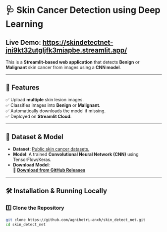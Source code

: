 # 🩺 Skin Cancer Detection using Deep Learning 
## Live Demo: https://skindetectnet-jni9kt32utgljfk3miapbe.streamlit.app/ 

This is a **Streamlit-based web application** that detects **Benign** or **Malignant** skin cancer from images using a **CNN model**.

---

## 🚀 Features
✅ Upload **multiple** skin lesion images.  
✅ Classifies images into **Benign** or **Malignant**.  
✅ Automatically downloads the model if missing.  
✅ Deployed on **Streamlit Cloud**.  

---

## 📂 Dataset & Model
- **Dataset**: [Public skin cancer datasets.]([https://www.kaggle.com/datasets/bhaveshmittal/melanoma-cancer-dataset](https://skindetectnet-101.streamlit.app/))  
- **Model**: A trained **Convolutional Neural Network (CNN)** using TensorFlow/Keras.  
- **Download Model**:  
  🔗 **[Download from GitHub Releases](https://github.com/agnihotri-anxh/skin_detect_net/releases/download/v1.0/skin_cancer_cnn1.h5)**  

---

## 🛠 Installation & Running Locally

### 1️⃣ Clone the Repository
```bash
git clone https://github.com/agnihotri-anxh/skin_detect_net.git
cd skin_detect_net
